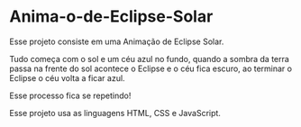 # Anima-o-de-Eclipse-Solar

Esse projeto consiste em uma Animação de Eclipse Solar.

Tudo começa com o sol e um céu azul no fundo,  quando a sombra da terra passa na frente do sol acontece o Eclipse e o céu fica escuro,  ao  terminar o Eclipse o céu volta a ficar azul.

Esse processo fica se repetindo!

Esse projeto usa as linguagens HTML,  CSS e JavaScript.
